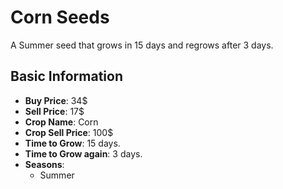 # Corn Seeds

A Summer seed that grows in 15 days and regrows after 3 days.

## Basic Information

- **Buy Price**: 34$
- **Sell Price**: 17$
- **Crop Name**: Corn
- **Crop Sell Price**: 100$
- **Time to Grow**: 15 days.
- **Time to Grow again**: 3 days.
- **Seasons**:
  - Summer